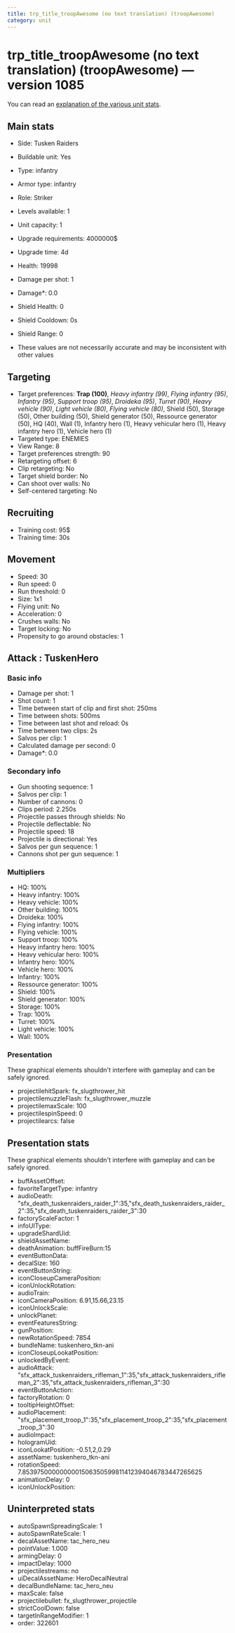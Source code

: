 ```yaml
---
title: trp_title_troopAwesome (no text translation) (troopAwesome)
category: unit
---
```


# trp_title_troopAwesome (no text translation) (troopAwesome) — version 1085

You can read an [explanation  of the various unit stats](unitexplained.md).

## Main stats

  * Side: Tusken Raiders
  * Buildable unit: Yes
  * Type: infantry
  * Armor type: infantry
  * Role: Striker
  * Levels available: 1
  * Unit capacity: 1
  * Upgrade requirements: 4000000$
  * Upgrade time: 4d
  * Health: 19998
  * Damage per shot: 1
  * Damage*: 0.0
  * Shield Health: 0
  * Shield Cooldown: 0s
  * Shield Range: 0

* These values are not necessarily accurate and may be inconsistent with other values

## Targeting

  * Target preferences: **Trap (100)**, _Heavy infantry (99)_, _Flying infantry (95)_, _Infantry (95)_, _Support troop (95)_, _Droideka (95)_, _Turret (90)_, _Heavy vehicle (90)_, _Light vehicle (80)_, _Flying vehicle (80)_, Shield (50), Storage (50), Other building (50), Shield generator (50), Ressource generator (50), HQ (40), Wall (1), Infantry hero (1), Heavy vehicular hero (1), Heavy infantry hero (1), Vehicle hero (1)
  * Targeted type: ENEMIES
  * View Range: 8
  * Target preferences strength: 90
  * Retargeting offset: 6
  * Clip retargeting: No
  * Target shield border: No
  * Can shoot over walls: No
  * Self-centered targeting: No

## Recruiting

  * Training cost: 95$
  * Training time: 30s

## Movement

  * Speed: 30
  * Run speed: 0
  * Run threshold: 0
  * Size: 1x1
  * Flying unit: No
  * Acceleration: 0
  * Crushes walls: No
  * Target locking: No
  * Propensity to go around obstacles: 1

## Attack : TuskenHero

### Basic info

  * Damage per shot: 1
  * Shot count: 1
  * Time between start of clip and first shot: 250ms
  * Time between shots: 500ms
  * Time between last shot and reload: 0s
  * Time between two clips: 2s
  * Salvos per clip: 1
  * Calculated damage per second: 0
  * Damage*: 0.0

### Secondary info

  * Gun shooting sequence: 1
  * Salvos per clip: 1
  * Number of cannons: 0
  * Clips period: 2.250s
  * Projectile passes through shields: No
  * Projectile deflectable: No
  * Projectile speed: 18
  * Projectile is directional: Yes
  * Salvos per gun sequence: 1
  * Cannons shot per gun sequence: 1

### Multipliers

  * HQ: 100%
  * Heavy infantry: 100%
  * Heavy vehicle: 100%
  * Other building: 100%
  * Droideka: 100%
  * Flying infantry: 100%
  * Flying vehicle: 100%
  * Support troop: 100%
  * Heavy infantry hero: 100%
  * Heavy vehicular hero: 100%
  * Infantry hero: 100%
  * Vehicle hero: 100%
  * Infantry: 100%
  * Ressource generator: 100%
  * Shield: 100%
  * Shield generator: 100%
  * Storage: 100%
  * Trap: 100%
  * Turret: 100%
  * Light vehicle: 100%
  * Wall: 100%

### Presentation

These graphical elements shouldn't interfere with gameplay and can be safely ignored.

  * projectilehitSpark: fx_slugthrower_hit
  * projectilemuzzleFlash: fx_slugthrower_muzzle
  * projectilemaxScale: 100
  * projectilespinSpeed: 0
  * projectilearcs: false

## Presentation stats

These graphical elements shouldn't interfere with gameplay and can be safely ignored.

  * buffAssetOffset: 
  * favoriteTargetType: infantry
  * audioDeath: "sfx_death_tuskenraiders_raider_1":35,"sfx_death_tuskenraiders_raider_2":35,"sfx_death_tuskenraiders_raider_3":30
  * factoryScaleFactor: 1
  * infoUIType: 
  * upgradeShardUid: 
  * shieldAssetName: 
  * deathAnimation: buffFireBurn:15
  * eventButtonData: 
  * decalSize: 160
  * eventButtonString: 
  * iconCloseupCameraPosition: 
  * iconUnlockRotation: 
  * audioTrain: 
  * iconCameraPosition: 6.91,15.66,23.15
  * iconUnlockScale: 
  * unlockPlanet: 
  * eventFeaturesString: 
  * gunPosition: 
  * newRotationSpeed: 7854
  * bundleName: tuskenhero_tkn-ani
  * iconCloseupLookatPosition: 
  * unlockedByEvent: 
  * audioAttack: "sfx_attack_tuskenraiders_rifleman_1":35,"sfx_attack_tuskenraiders_rifleman_2":35,"sfx_attack_tuskenraiders_rifleman_3":30
  * eventButtonAction: 
  * factoryRotation: 0
  * tooltipHeightOffset: 
  * audioPlacement: "sfx_placement_troop_1":35,"sfx_placement_troop_2":35,"sfx_placement_troop_3":30
  * audioImpact: 
  * hologramUid: 
  * iconLookatPosition: -0.51,2,0.29
  * assetName: tuskenhero_tkn-ani
  * rotationSpeed: 7.8539750000000001506350599811412394046783447265625
  * animationDelay: 0
  * iconUnlockPosition: 

## Uninterpreted stats

  * autoSpawnSpreadingScale: 1
  * autoSpawnRateScale: 1
  * decalAssetName: tac_hero_neu
  * pointValue: 1.000
  * armingDelay: 0
  * impactDelay: 1000
  * projectilestreams: no
  * uiDecalAssetName: HeroDecalNeutral
  * decalBundleName: tac_hero_neu
  * maxScale: false
  * projectilebullet: fx_slugthrower_projectile
  * strictCoolDown: false
  * targetInRangeModifier: 1
  * order: 322601

